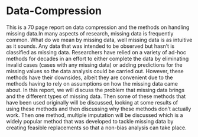 # Data-Compression
This is a 70 page report on data compression and the methods on handling missing data.In many aspects of research, missing data is frequently common. What do
we mean by missing data, well missing data is as intuitive as it sounds. Any
data that was intended to be observed but hasn’t is classified as missing data.
Researchers have relied on a variety of ad-hoc methods for decades in an effort
to either complete the data by eliminating invalid cases (cases with any missing
data) or adding predictions for the missing values so the data analysis could
be carried out. However, these methods have their downsides, albeit they are
convenient due to the methods having to rely on assumptions on how the missing
data came about. In this report, we will discuss the problem that missing data
brings and the different types of missing data. Then some of these methods that
have been used originally will be discussed, looking at some results of using these
methods and then discussing why these methods don’t actually work. Then one
method, multiple imputation will be discussed which is a widely popular method
that was developed to tackle missing data by creating feasible replacements so
that a non-bias analysis can take place.
